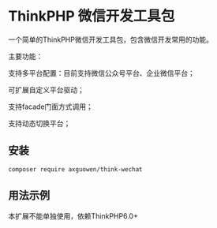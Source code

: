 # ThinkPHP 微信开发工具包

一个简单的ThinkPHP微信开发工具包，包含微信开发常用的功能。

主要功能：

支持多平台配置：目前支持微信公众号平台、企业微信平台；

可扩展自定义平台驱动；

支持facade门面方式调用；

支持动态切换平台；

## 安装

~~~
composer require axguowen/think-wechat
~~~

## 用法示例

本扩展不能单独使用，依赖ThinkPHP6.0+
